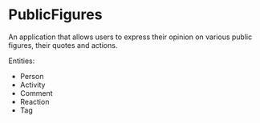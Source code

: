 # PublicFigures

An application that allows users to express their opinion on various public figures, their quotes and actions.

Entities:
- Person
- Activity
- Comment
- Reaction
- Tag
